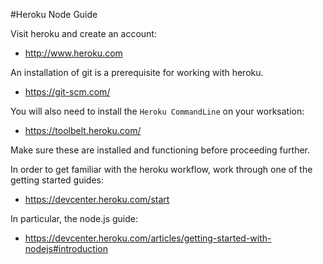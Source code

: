 #Heroku Node Guide

Visit heroku and create an account:

- <http://www.heroku.com>

An installation of git is a prerequisite for working with heroku.

- <https://git-scm.com/>

You will also need to install the `Heroku CommandLine` on your worksation:

- <https://toolbelt.heroku.com/>

Make sure these are installed and functioning before proceeding further.

In order to get familiar with the heroku workflow, work through one of the getting started guides:

- <https://devcenter.heroku.com/start>

In particular, the node.js guide:

- <https://devcenter.heroku.com/articles/getting-started-with-nodejs#introduction>

